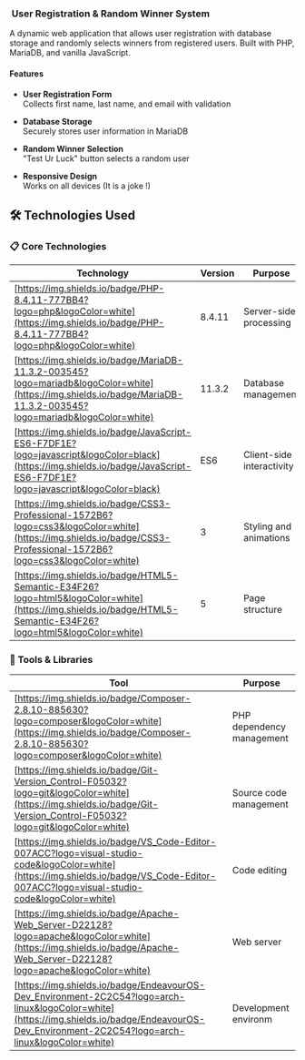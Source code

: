 ###  User Registration & Random Winner System

A dynamic web application that allows user registration with database storage and randomly selects winners from registered users. Built with PHP, MariaDB, and vanilla JavaScript.

#### Features

- **User Registration Form**  
    Collects first name, last name, and email with validation
    
- **Database Storage**  
    Securely stores user information in MariaDB
    
- **Random Winner Selection**  
    "Test Ur Luck" button selects a random user
    
- **Responsive Design**  
    Works on all devices (It is a joke !)
    

## 🛠 Technologies Used

### 📋 Core Technologies

|Technology|Version|Purpose|
|---|---|---|
|[https://img.shields.io/badge/PHP-8.4.11-777BB4?logo=php&logoColor=white](https://img.shields.io/badge/PHP-8.4.11-777BB4?logo=php&logoColor=white)|8.4.11|Server-side processing|
|[https://img.shields.io/badge/MariaDB-11.3.2-003545?logo=mariadb&logoColor=white](https://img.shields.io/badge/MariaDB-11.3.2-003545?logo=mariadb&logoColor=white)|11.3.2|Database management|
|[https://img.shields.io/badge/JavaScript-ES6-F7DF1E?logo=javascript&logoColor=black](https://img.shields.io/badge/JavaScript-ES6-F7DF1E?logo=javascript&logoColor=black)|ES6|Client-side interactivity|
|[https://img.shields.io/badge/CSS3-Professional-1572B6?logo=css3&logoColor=white](https://img.shields.io/badge/CSS3-Professional-1572B6?logo=css3&logoColor=white)|3|Styling and animations|
|[https://img.shields.io/badge/HTML5-Semantic-E34F26?logo=html5&logoColor=white](https://img.shields.io/badge/HTML5-Semantic-E34F26?logo=html5&logoColor=white)|5|Page structure|

### 🧰 Tools & Libraries

|Tool|Purpose|
|---|---|
|[https://img.shields.io/badge/Composer-2.8.10-885630?logo=composer&logoColor=white](https://img.shields.io/badge/Composer-2.8.10-885630?logo=composer&logoColor=white)|PHP dependency management|
|[https://img.shields.io/badge/Git-Version_Control-F05032?logo=git&logoColor=white](https://img.shields.io/badge/Git-Version_Control-F05032?logo=git&logoColor=white)|Source code management|
|[https://img.shields.io/badge/VS_Code-Editor-007ACC?logo=visual-studio-code&logoColor=white](https://img.shields.io/badge/VS_Code-Editor-007ACC?logo=visual-studio-code&logoColor=white)|Code editing|
|[https://img.shields.io/badge/Apache-Web_Server-D22128?logo=apache&logoColor=white](https://img.shields.io/badge/Apache-Web_Server-D22128?logo=apache&logoColor=white)|Web server|
|[https://img.shields.io/badge/EndeavourOS-Dev_Environment-2C2C54?logo=arch-linux&logoColor=white](https://img.shields.io/badge/EndeavourOS-Dev_Environment-2C2C54?logo=arch-linux&logoColor=white)|Development environm|
